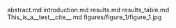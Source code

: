 abstract.md
introduction.md
results.md
results_table.md
This_is_a__test__cite__.md
figures/figure_1/figure_1.jpg
